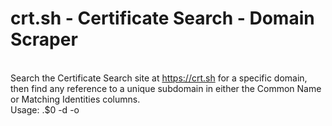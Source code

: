 # crt.sh - Certificate Search - Domain Scraper
\
Search the Certificate Search site at https://crt.sh for a specific domain, then find any reference to a unique subdomain in either the Common Name or Matching Identities columns.
\
Usage: .\$0 -d <domain> -o <output>
